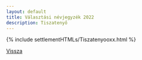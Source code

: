 ```yaml
---
layout: default
title: Választási névjegyzék 2022
description: Tiszatenyő
---
```


{% include settlementHTMLs/Tiszatenyooxx.html %}

[Vissza](../)